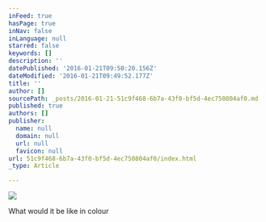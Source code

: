 ```yaml
---
inFeed: true
hasPage: true
inNav: false
inLanguage: null
starred: false
keywords: []
description: ''
datePublished: '2016-01-21T09:50:20.156Z'
dateModified: '2016-01-21T09:49:52.177Z'
title: ''
author: []
sourcePath: _posts/2016-01-21-51c9f468-6b7a-43f0-bf5d-4ec750804af0.md
published: true
authors: []
publisher:
  name: null
  domain: null
  url: null
  favicon: null
url: 51c9f468-6b7a-43f0-bf5d-4ec750804af0/index.html
_type: Article

---
```

![](https://the-grid-user-content.s3-us-west-2.amazonaws.com/be266b62-daa2-4ac5-b234-39bec2ec5130.png)

What would it be like in colour